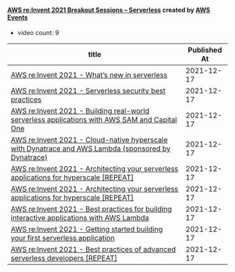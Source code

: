 

#### [AWS re:Invent 2021 Breakout Sessions – Serverless](https://www.youtube.com/playlist?list=PL2yQDdvlhXf9h--iJ3AEr6r7R6EsgjKNm) created by [AWS Events](https://www.youtube.com/channel/UCdoadna9HFHsxXWhafhNvKw)

* video count: 9 

| title                                                                                                                                              | Published At |
| -------------------------------------------------------------------------------------------------------------------------------------------------- | ------------ |
| [AWS re:Invent 2021 - What’s new in serverless](https://www.youtube.com/watch?v=_8mbJ3PGVUk)                                                       | 2021-12-17   |
| [AWS re:Invent 2021 - Serverless security best practices](https://www.youtube.com/watch?v=nEaAuX4O9TU)                                             | 2021-12-17   |
| [AWS re:Invent 2021 - Building real-world serverless applications with AWS SAM and Capital One](https://www.youtube.com/watch?v=LOSugewepWg)       | 2021-12-17   |
| [AWS re:Invent 2021 - Cloud-native hyperscale with Dynatrace and AWS Lambda (sponsored by Dynatrace)](https://www.youtube.com/watch?v=jNT18U0-q5k) | 2021-12-17   |
| [AWS re:Invent 2021 - Architecting your serverless applications for hyperscale [REPEAT]](https://www.youtube.com/watch?v=86faWXSbZV4)              | 2021-12-17   |
| [AWS re:Invent 2021 - Architecting your serverless applications for hyperscale [REPEAT]](https://www.youtube.com/watch?v=GNUSdekIaMw)              | 2021-12-17   |
| [AWS re:Invent 2021 - Best practices for building interactive applications with AWS Lambda](https://www.youtube.com/watch?v=zFC70hP3uzg)           | 2021-12-17   |
| [AWS re:Invent 2021 - Getting started building your first serverless application](https://www.youtube.com/watch?v=amLjm87Fy6s)                     | 2021-12-17   |
| [AWS re:Invent 2021 - Best practices of advanced serverless developers [REPEAT]](https://www.youtube.com/watch?v=dnFm6MlPnco)                      | 2021-12-17   |